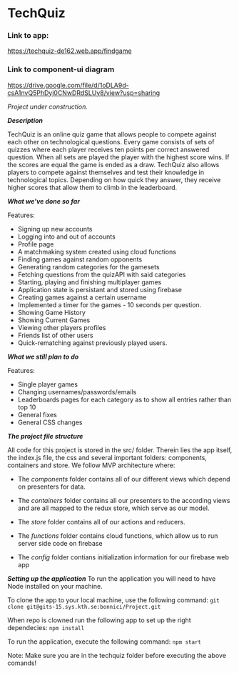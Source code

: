 # TechQuiz

### Link to app: 
https://techquiz-de162.web.app/findgame


### Link to component-ui diagram
https://drive.google.com/file/d/1oDLA9d-csA1nvQ5PhDyj0CNwDRdSLUy8/view?usp=sharing

*Project under construction.*

***Description***

TechQuiz is an online quiz game that allows people to compete against each other on
technological questions. Every game consists of sets of quizzes where each player receives ten
points per correct answered question. When all sets are played the player with the highest score
wins. If the scores are equal the game is ended as a draw.
TechQuiz also allows players to compete against themselves and test their knowledge in
technological topics. Depending on how quick they answer, they receive higher scores that allow
them to climb in the leaderboard.

***What we've done so far***

Features:
* Signing up new accounts
* Logging into and out of accounts
* Profile page
* A matchmaking system created using cloud functions  
* Finding games against random opponents
* Generating random categories for the gamesets
* Fetching questions from the quizAPI with said categories
* Starting, playing and finishing multiplayer games
* Application state is persistant and stored using firebase
* Creating games against a certain username
* Implemented a timer for the games - 10 seconds per question.
* Showing Game History
* Showing Current Games
* Viewing other players profiles
* Friends list of other users  
* Quick-rematching against previously played users.

***What we still plan to do***

Features:
* Single player games
* Changing usernames/passwords/emails
* Leaderboards pages for each category as to show all entries rather than top 10
* General fixes
* General CSS changes

***The project file structure***

All code for this project is stored in the src/ folder. 
Therein lies the app itself, the index.js file, the css 
and several important folders: components, containers and store. We follow MVP architecture where: 

* The *components* folder contains all of our different views which depend on presenters for data. 

* The *containers* folder contains all our presenters to the according views and are all mapped to the redux store, which serve
as our model. 

* The *store* folder contains all of our actions and reducers. 




* The *functions* folder contains cloud functions, which allow us to run server side code on firebase

* The *config* folder contians initialization information for our firebase web app


***Setting up the application***
To run the application you will need to have Node installed on your machine.

To clone the app to your local machine, use the following command:
```git clone git@gits-15.sys.kth.se:bonnici/Project.git```

When repo is clowned run the following app to set up the right dependecies:
```npm install```

To run the application, execute the following command:
```npm start```

Note: Make sure you are in the techquiz folder before executing the above comands!
